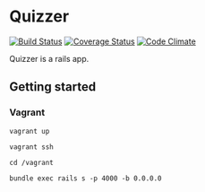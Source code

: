# Quizzer
[![Build Status](https://travis-ci.org/nmuzychuk/quizzer.svg?branch=master)](https://travis-ci.org/nmuzychuk/quizzer)
[![Coverage Status](https://coveralls.io/repos/github/nmuzychuk/quizzer/badge.svg?branch=master)](https://coveralls.io/github/nmuzychuk/quizzer?branch=master)
[![Code Climate](https://codeclimate.com/github/nmuzychuk/quizzer/badges/gpa.svg)](https://codeclimate.com/github/nmuzychuk/quizzer)

Quizzer is a rails app.

## Getting started
### Vagrant
```console
vagrant up
```
```console
vagrant ssh
```
```console
cd /vagrant
```
```console
bundle exec rails s -p 4000 -b 0.0.0.0
```
